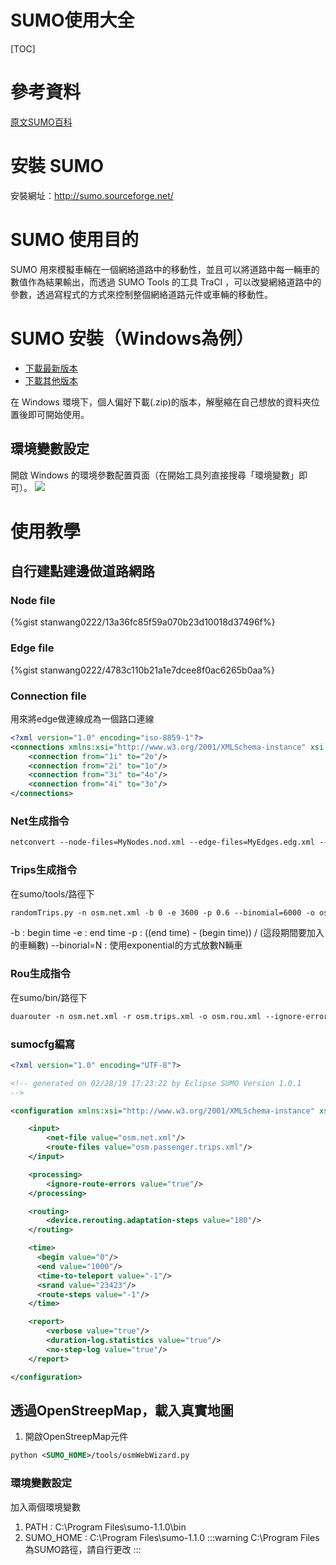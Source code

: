 SUMO使用大全
===
[TOC]
# 參考資料
[原文SUMO百科](http://sumo.sourceforge.net/userdoc/Sumo_at_a_Glance.html)
# 安裝 SUMO
安裝網址：http://sumo.sourceforge.net/

# SUMO 使用目的
SUMO 用來模擬車輛在一個網絡道路中的移動性，並且可以將道路中每一輛車的數值作為結果輸出，而透過 SUMO Tools 的工具 TraCI ，可以改變網絡道路中的參數，透過寫程式的方式來控制整個網絡道路元件或車輛的移動性。
# SUMO 安裝（Windows為例）
* [下載最新版本](http://sumo.sourceforge.net/userdoc/Downloads.html)
* [下載其他版本](https://sourceforge.net/projects/sumo/files/sumo/)

在 Windows 環境下，個人偏好下載(.zip)的版本，解壓縮在自己想放的資料夾位置後即可開始使用。
## 環境變數設定
開啟 Windows 的環境參數配置頁面（在開始工具列直接搜尋「環境變數」即可）。
![](https://i.imgur.com/3BLrGjC.png)


# 使用教學
## 自行建點建邊做道路網路
### Node file
{%gist stanwang0222/13a36fc85f59a070b23d10018d37496f%}
### Edge file
{%gist stanwang0222/4783c110b21a1e7dcee8f0ac6265b0aa%}
### Connection file
用來將edge做連線成為一個路口連線
```xml
<?xml version="1.0" encoding="iso-8859-1"?>
<connections xmlns:xsi="http://www.w3.org/2001/XMLSchema-instance" xsi:noNamespaceSchemaLocation="http://sumo.dlr.de/xsd/connections_file.xsd">
	<connection from="1i" to="2o"/>
	<connection from="2i" to="1o"/>
	<connection from="3i" to="4o"/>
	<connection from="4i" to="3o"/>
</connections>
```

### Net生成指令
```xml
netconvert --node-files=MyNodes.nod.xml --edge-files=MyEdges.edg.xml --output-file=MySUMONet.net.xml
```
### Trips生成指令
在sumo/tools/路徑下
```xml
randomTrips.py -n osm.net.xml -b 0 -e 3600 -p 0.6 --binomial=6000 -o osm.trips.xml
```
-b : begin time
-e : end time
-p : ((end time) - (begin time)) / (這段期間要加入的車輛數)
--binorial=N : 使用exponential的方式放數N輛車

### Rou生成指令
在sumo/bin/路徑下
```xml
duarouter -n osm.net.xml -r osm.trips.xml -o osm.rou.xml --ignore-errors
```

### sumocfg編寫
```xml
<?xml version="1.0" encoding="UTF-8"?>

<!-- generated on 02/28/19 17:23:22 by Eclipse SUMO Version 1.0.1
-->

<configuration xmlns:xsi="http://www.w3.org/2001/XMLSchema-instance" xsi:noNamespaceSchemaLocation="http://sumo.dlr.de/xsd/sumoConfiguration.xsd">

    <input>
        <net-file value="osm.net.xml"/>
        <route-files value="osm.passenger.trips.xml"/>
    </input>

    <processing>
        <ignore-route-errors value="true"/>
    </processing>

    <routing>
        <device.rerouting.adaptation-steps value="180"/>
    </routing>

    <time>
      <begin value="0"/>
      <end value="1000"/>
      <time-to-teleport value="-1"/>
      <srand value="23423"/>
      <route-steps value="-1"/>
    </time>

    <report>
        <verbose value="true"/>
        <duration-log.statistics value="true"/>
        <no-step-log value="true"/>
    </report>

</configuration>

```

## 透過OpenStreepMap，載入真實地圖
1. 開啟OpenStreepMap元件
```xml
python <SUMO_HOME>/tools/osmWebWizard.py
```
### 環境變數設定
加入兩個環境變數
1. PATH : C:\Program Files\sumo-1.1.0\bin
2. SUMO_HOME : C:\Program Files\sumo-1.1.0
:::warning
C:\Program Files 為SUMO路徑，請自行更改
:::